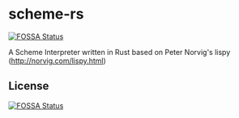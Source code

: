 # scheme-rs
[![FOSSA Status](https://app.fossa.io/api/projects/git%2Bgithub.com%2Fsiutin%2Fscheme-rs.svg?type=shield)](https://app.fossa.io/projects/git%2Bgithub.com%2Fsiutin%2Fscheme-rs?ref=badge_shield)

A Scheme Interpreter written in Rust based on Peter Norvig's lispy (http://norvig.com/lispy.html)


## License
[![FOSSA Status](https://app.fossa.io/api/projects/git%2Bgithub.com%2Fsiutin%2Fscheme-rs.svg?type=large)](https://app.fossa.io/projects/git%2Bgithub.com%2Fsiutin%2Fscheme-rs?ref=badge_large)